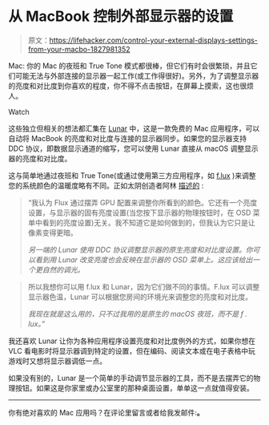 # 从 MacBook 控制外部显示器的设置

> 原文：<https://lifehacker.com/control-your-external-displays-settings-from-your-macbo-1827981352>

Mac: 你的 Mac 的夜班和 True Tone 模式都很棒，但它们有时会很繁琐，并且它们可能无法与外部连接的显示器一起工作(或工作得很好)。另外，为了调整显示器的亮度和对比度到你喜欢的程度，你不得不点击按钮，在屏幕上摸索，这也很烦人。

Watch

这些独立但相关的想法都汇集在 [Lunar](https://lunarapp.site/) 中，这是一款免费的 Mac 应用程序，可以自动将 MacBook 的亮度和对比度与连接的显示器同步。如果您的显示器支持 DDC 协议，即数据显示通道的缩写，您可以使用 Lunar 直接从 macOS 调整显示器的亮度和对比度。

这与简单地通过夜班和 True Tone(或通过使用第三方应用程序，如 [f.lux](https://lifehacker.com/how-apples-night-shift-compares-to-f-lux-1794116525) )来调整您的系统颜色的温暖度略有不同。正如太阴创造者阿林 [描述的](https://www.producthunt.com/posts/lunar-2-0#comment-638551) :

> “我认为 Flux 通过摆弄 GPU 配置来调整你所看到的颜色。它还有一个亮度设置，与显示器的固有亮度设置(当您按下显示器的物理按钮时，在 OSD 菜单中看到的亮度设置)无关。我不知道它是如何做到的，但我认为它只是让像素变得更暗。
> 
> *另一端的 Lunar 使用 DDC 协议调整显示器的原生亮度和对比度设置。你可以看到用 Lunar 改变亮度也会反映在显示器的 OSD 菜单上。这应该给出一个更自然的调光。*

> 所以我想你可以用 f.lux 和 Lunar，因为它们做不同的事情。F.lux 可以调整显示器色温，Lunar 可以根据您房间的环境光来调整您的亮度和对比度。
> 
> *我现在就是这么用的，只不过我用的是原生的 macOS 夜班，而不是 f . lux。”*

我还喜欢 Lunar 让你为各种应用程序设置亮度和对比度例外的方式，如果你想在 VLC 看电影时将显示器调到特定的设置，但在编码、阅读文本或在电子表格中玩游戏时又想将显示器调低一点。

如果没有别的，Lunar 是一个简单的手动调节显示器的工具，而不是去摆弄它的物理按钮。如果这是你家里或办公室里的那种桌面设置，单单这一点就值得安装。

* * *

你有绝对喜欢的 Mac 应用吗？在评论里留言或者给我发邮件:[](mailto:david.murphy@lifehacker.com?subject=App%20of%20the%20Week)**。**